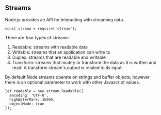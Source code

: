 ## Streams

Node.js provides an API for interacting with streaming data.

`const stream = require('stream');`

There are four types of streams:

1. Readable: streams with readable data
2. Writable: streams that an application can write to
3. Duplex: streams that are readable and writable
4. Transform: streams that modify or transform the data as it is written and read. A transform stream's output is related to its input.

By default Node streams operate on strings and buffer objects, however there is an optional parameter to work with other Javascript values.

```
let readable = new stream.Readable({
  encoding: 'UTF-8',
  highWaterMark: 16000,
  objectMode: true
});
```
